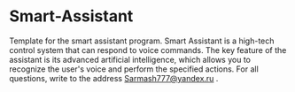 # Smart-Assistant
Template for the smart assistant program. Smart Assistant is a high-tech control system that can respond to voice commands. The key feature of the assistant is its advanced artificial intelligence, which allows you to recognize the user's voice and perform the specified actions.  For all questions, write to the address Sarmash777@yandex.ru .
